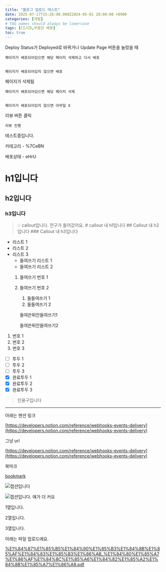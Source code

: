 ```yaml
---
title: "블로그 업로드 테스트"
date: 2025-07-17T15:26:00.000Z2024-05-01 20:00:00 +0900
categories: [개발]
# TAG names should always be lowercase
tags: [CI/CD,무중단 배포]  
toc: true
---
```

        
Deploy Status가 Deployed로 바뀌거나 Update Page 버튼을 눌렀을 때


    페이지가 배포되어있으면 해당 페이지 삭제하고 다시 배포


    페이지가 배포되어있지 않으면 배포


페이지가 삭제됨


    페이지가 배포되어있으면 해당 페이지 삭제


    페이지가 배포되어있지 않으면 아무일 X


리뷰 버튼 클릭


    리뷰 진행


테스트중입니다.


카테고리  - %7CeBN


배포상태 - eHrU


# h1입니다


## h2입니다


### h3입니다


> 💡 callout입니다. 전구가 들어갔어요.
    # callout 내 h1입니다
    ## Callout 내 h2입니다
    ### Callout 내 h3입니다

- 리스트 1
- 리스트 2
- 리스트 3
    - 들여쓰기 리스트 1
    - 들여쓰기 리스트 2
    1. 들여쓰기 번호 1
    2. 들여쓰기 번호 2
        1. 들들여쓰기 1
        2. 들들여쓰기 2

        들여쓴뒤안들여쓰기1


        들여쓴뒤안들여쓰기2

1. 번호 1
2. 번호 2
3. 번호 3
- [ ] 투두 1
- [ ] 투두 2
- [ ] 투두 3
- [x] 완료투두 1
- [x] 완료투두 2
- [x] 완료투두 3
> 인용구입니다

---


아래는 멘션 링크


[https://developers.notion.com/reference/webhooks-events-delivery](https://developers.notion.com/reference/webhooks-events-delivery)


그냥 url


[https://developers.notion.com/reference/webhooks-events-delivery](https://developers.notion.com/reference/webhooks-events-delivery)


북마크


[bookmark](https://developers.notion.com/reference/webhooks-events-delivery)


![캡션입니다](https://prod-files-secure.s3.us-west-2.amazonaws.com/cb31d7c1-8e19-4663-b805-7e26f340914b/f75ebf9a-1469-4f06-83a4-91426bb88ee6/%E1%84%80%E1%85%B3%E1%86%AF%E1%84%84%E1%85%A9.jpeg?X-Amz-Algorithm=AWS4-HMAC-SHA256&X-Amz-Content-Sha256=UNSIGNED-PAYLOAD&X-Amz-Credential=ASIAZI2LB466RAN7S3XS%2F20250725%2Fus-west-2%2Fs3%2Faws4_request&X-Amz-Date=20250725T052945Z&X-Amz-Expires=3600&X-Amz-Security-Token=IQoJb3JpZ2luX2VjEBUaCXVzLXdlc3QtMiJGMEQCIFZK9FoE3VLHCqdh5wlQQCug71j8%2B%2B1v3qPwkdKkqJbGAiBs4ZiNDWlwKo97Llszhq6F9mGk2nHR5qPnLZi%2B2h2mhir%2FAwg%2BEAAaDDYzNzQyMzE4MzgwNSIMxRBgwnRNawx9prdXKtwDo44QKCrS2rnH%2F3KnNfJvMwxxGtf%2BkqeTQ%2BFfgdRocWlXzh8I8afNUpYh0n8aLq9WjUtlMYVZu0GbUTzyGc2B9%2FscH%2Ba3ePYxwRLXKah0LP7EroGvtZfERgn9WTfwtXzQMyL8wWbmPyKe1syWAcH5S3ErTgiKdfHezPoDLXr2GwjofIQx1wCt2TPRPHx%2FP7PPTyIuabbo9MFeUO9ubyunNirglrkLOSkVcNPjuGeNp9W5%2FY3q1h%2F%2FeSMpRe26YzQBYjuxO%2FeAW33GX27iLCW8j1fXPZYlc%2F2v3sPvW1Nnlbn6ewupZQbrAWbyVW8eMDijY6Gw6h78y%2FhPeZVAHCpIDrIM%2FZudNK75YI6doJKf1aRX8sr87PWfnkqSI8og4XVMaG1lI4OM4J7tTNV6Jay6d2jozVAAkBQIpRb1%2FjX447NqjM2HSYifIk866Nqo%2BR%2BRKWxVTs249ss%2FB%2BxdosFE3T%2FSSLm5QOjNzfEQakzEtu%2FT5NLQMtpH%2ByxCkf%2BkboAAkb2cX7xOzrMbhAhxPeLR7jz%2BtquH0huUhTqwkIhcUd01NAYAGWIMuA56oHwT2%2FyxLROsuBHoyhuD2HbT%2B4cxOqn1VTNuuTi0XJnXEmNTFIXKUI9s3k0urfeKPC8wuZyMxAY6pgH6VQgClRZb3%2FKOG49sHHlMWkDH%2FToYaj%2BReSruMV%2BCR%2BEAveryisRfhsaMjxC1ed6mvzcnQox%2BzBu8GH0N7dvYM2GobX%2BfrpCalzHFEz1je34odhU8ZB2siaYqwZEPp2Yf6DIKFxwuJH3sVnOKTtyKqw%2B02ugu7C9uM0b8yaKXAlp0NG9NiuW7nrldNRvRhc9M0G5MlPCD4PVMSVcWfn4peb5%2Bb2Iu&X-Amz-Signature=686304ddfd316e9f0e7d1247e224d54f6250eaf79125f9ea96881df6a7af7b78&X-Amz-SignedHeaders=host&x-amz-checksum-mode=ENABLED&x-id=GetObject)


![캡션입니다. 얘가 더 커요](https://prod-files-secure.s3.us-west-2.amazonaws.com/cb31d7c1-8e19-4663-b805-7e26f340914b/a1268686-dcf5-41a0-886f-f4e40743fe7e/%E1%84%80%E1%85%B3%E1%86%AF%E1%84%84%E1%85%A9.jpeg?X-Amz-Algorithm=AWS4-HMAC-SHA256&X-Amz-Content-Sha256=UNSIGNED-PAYLOAD&X-Amz-Credential=ASIAZI2LB466VA43WZQS%2F20250725%2Fus-west-2%2Fs3%2Faws4_request&X-Amz-Date=20250725T052945Z&X-Amz-Expires=3600&X-Amz-Security-Token=IQoJb3JpZ2luX2VjEBUaCXVzLXdlc3QtMiJIMEYCIQCwAF6gkwvQ%2BFn5gYnLlTcuHUA5LQYMU25%2BjFa6DODa3AIhANS1a9Rmy1l5%2BhEdSdw%2BbUxhzDDF7JxyZSUfg%2BAgstpaKv8DCD4QABoMNjM3NDIzMTgzODA1IgwSKqWjxq1mWV0XrvIq3APEWfpJwJ9iwsHF2LrZX%2FIFUYdM3AHPfDNaJ8u27Cj0e2QI0fejh0QRZibGKiF99kWanPrmVIr3lwSM4lJDWDQXoEJfKbSGdZ7t1eVEjYHs7dAb88NwwR%2BnMAyDBdDVjy8XUT5PxeqO4NZkmWjmoGRJPYaoshH6UVJbti3kKmYlVaBMve1Fi2JckCTZqkAwJXmVhwA5iHH852A37VLubIiJq4o%2BKQYS1OPzsEAAFd98BeNIcMcevavd8DcHyr7wm5xWlPMiMepgR6W5IL138KCZS0jLo6%2FCgXXghf6irZ013VcNA2yLfR0iaPhWBV8Aq7WVQSTXmkGBiipYJWACKz%2FwBwX%2BG3e8YbDec8f4VGsFd6lYLDUJAIQguYwywHjicmhT8qUmDaXe5YJxSTNHer1wVcObkNNHTgQqaL5vKqzvaMzBeH99rPoiaDSG2ppZerCDIqxtlcp7aqqOS9nJdrpiYvVEsC%2F13oIYGgyd%2FlVCfx61qg4mSCY5Li2SWbZdIhd885WTrecfGn2j0Zgx1Z3yC8wpzPJd3%2BgR%2B1BBfCqpJoSKc5h9PuCC7oK712oFHnCiLAM7%2B%2FQ%2FzFijFDXjrjcoELLK3eBo74WhrDYctBiU756oH0eaTseM49Y4MDC6nIzEBjqkATSO%2FEBlPWCeO7l8PRuS95yDG4ZZF%2BBunScM6TxR95mA6xtpwzWG9TTb4tbWJ1k8%2BF0wVegXDGyhxf4WV7lm%2B5Pttg2lwFm3x9jbmRr76tvP%2Fbeoam48Fq4kS7jbaK2%2FSCvgzjBX0ub%2F0wDn2ovdFzeKZ3JI4AKacdg4OXpqDaoHoTwE6fxv1iNis4heCrPsDxBHlE3IxFUHk57fzb5xa1%2B%2F0rER&X-Amz-Signature=a3bbc891df3078d2a5c698133d79067dc65e1b636030f601e0d2ebc376876772&X-Amz-SignedHeaders=host&x-amz-checksum-mode=ENABLED&x-id=GetObject)


1열입니다.


2열입니다.


3열입니다.


아래는 파일 업로드에요.


[%E1%84%87%E1%85%B5%E1%84%90%E1%85%B3%E1%84%8B%E1%85%AF%E1%84%83%E1%85%B3%E1%86%AB_%E1%84%80%E1%85%A7%E1%86%AF%E1%84%8C%E1%85%A6%E1%84%82%E1%85%A2%E1%84%8B%E1%85%A7%E1%86%A8.pdf](https://prod-files-secure.s3.us-west-2.amazonaws.com/cb31d7c1-8e19-4663-b805-7e26f340914b/04fdfada-653e-47a2-be83-ce8918e0781d/%E1%84%87%E1%85%B5%E1%84%90%E1%85%B3%E1%84%8B%E1%85%AF%E1%84%83%E1%85%B3%E1%86%AB_%E1%84%80%E1%85%A7%E1%86%AF%E1%84%8C%E1%85%A6%E1%84%82%E1%85%A2%E1%84%8B%E1%85%A7%E1%86%A8.pdf?X-Amz-Algorithm=AWS4-HMAC-SHA256&X-Amz-Content-Sha256=UNSIGNED-PAYLOAD&X-Amz-Credential=ASIAZI2LB466666MHKYN%2F20250725%2Fus-west-2%2Fs3%2Faws4_request&X-Amz-Date=20250725T052943Z&X-Amz-Expires=3600&X-Amz-Security-Token=IQoJb3JpZ2luX2VjEBUaCXVzLXdlc3QtMiJHMEUCIEP136pDgGJEDORBDISvAb%2BgYyjH2mKrlSDeYfyPC1GtAiEA1vTdw9Wsv%2Feklwq4T6lDFBXGuPlQoLD3F7Fd%2BGvM64sq%2FwMIPhAAGgw2Mzc0MjMxODM4MDUiDMXj7mFKLyRUwoVduSrcA2Z7V8p1jWAEGzd5MKVWy9n%2BIf4dKH6EtzGgE69GBTZ68%2BvYBR6%2FjUPffXIMECIfk3%2F7H0srGa4JS0s%2F8%2F8R7zJc8cKvIgR%2BKid9ONjjJjYWKUvcfwHfqW%2FwzftlAPzGv1mg%2FXntNZLfeXevIMyyoDMZ1Lt9RSwggpTkj3Aq8gwWu0COlHMjRt5njSNrH01Dgjx0IfnbV5OrKUsR%2BqpySeNWdrsE7HhXui3kfKBQ5I0F2nN9DR2GJKi%2FpQred5sXPO9CVW2DKFwoEq5%2F73pUUCX8zX8wNQeJEYEyzUQkXasUIq8%2BaBeU49pIKnZOGfBPOE8en5MLw7LDB1I4oJH5zZy%2ByNQf1W4hdIxMUWKvCB%2BZF4X8wKTP6M7dIIH2jPFoN%2B4oCqKtvx9UTUjIGZrcmHwMW1jQsNmjWM9b%2Fy5X0SB%2F4G1q%2BxCIEvg5QCRZgFhdmNnCemyf666lKshRuDKAjJmelyqNazc6hfLjmOfrTj5v5NRUlu4cdoLLNn6J9yYGjt7xHqIooV%2FLhNd%2FnKavaYv0K344bIvaMnzi6xzndvhMXFCd1no05jo7MBzWasKBTEkZcZK20cHKNn24lvlzoqrXFrGSDTfdFBUp0Yr%2FzXqkm1f1YbJ5xscyOK%2FEMOicjMQGOqUBd4NLsxLdmCKQ1rxqL3YMxSBN4R66UiPbvfjwP3B35D97yP9ZB3RZqHFvNtTNG%2FYoiebvStUTVvv6SVKEc7%2FvXbOC6zqBnVmLvp3vZqaxdLZTP8CSnHsT6vqibLaNwEy%2F60tI1amFHa5e300lcnYwanBnE7XRVmyTWe2GOLoi4oMImjQqZHzDiz4Ge%2FXC%2BkwXC7Rjr0jcFeZJIEoEUpCFOO8LW8wg&X-Amz-Signature=93d8d1647f8b026abaebc08bc15a509e4ba0d29b6fcf46835c284b2783e8d42f&X-Amz-SignedHeaders=host&x-amz-checksum-mode=ENABLED&x-id=GetObject)


